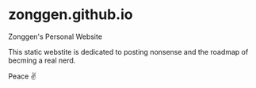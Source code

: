 # zonggen.github.io

Zonggen's Personal Website

This static webstite is dedicated to posting nonsense and the roadmap of becming a real nerd. 

Peace &#9996;
